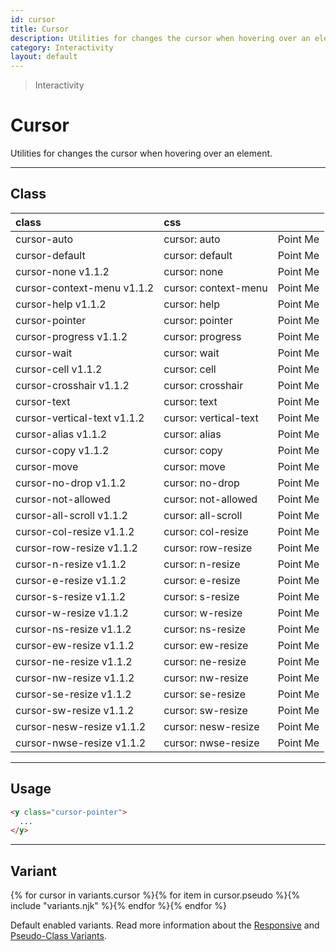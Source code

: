 ```yaml
---
id: cursor
title: Cursor
description: Utilities for changes the cursor when hovering over an element.
category: Interactivity
layout: default
---
```


> Interactivity

# Cursor

Utilities for changes the cursor when hovering over an element.

---

## Class

| <span class="px-3 py-1 text-white (dark)text-charcoal-100 bg-charcoal-100 (dark)bg-gray-600 rounded-full">class</span> | <span class="px-3 py-1 text-white (dark)text-charcoal-100 bg-charcoal-100 (dark)bg-gray-600 rounded-full">css</span> | |
|:--|:--|:-:|
| cursor-auto | cursor: auto | <y class="w-24 px-2 py-1 text-gray-600 text-xs text-center uppercase font-semibold bg-white border border-gray-200 rounded cursor-auto">Point Me</y> |
| cursor-default | cursor: default | <y class="w-24 px-2 py-1 text-gray-600 text-xs text-center uppercase font-semibold bg-white border border-gray-200 rounded cursor-default">Point Me</y> |
| cursor-none <span class="ml-1 px-2 py-1 text-sm text-gray-600 (dark)text-charcoal-100 bg-gray-300 (dark)bg-gray-600">v1.1.2</span> | cursor: none | <y class="w-24 px-2 py-1 text-gray-600 text-xs text-center uppercase font-semibold bg-white border border-gray-200 rounded cursor-none">Point Me</y> |
| cursor-context-menu <span class="ml-1 px-2 py-1 text-sm text-gray-600 (dark)text-charcoal-100 bg-gray-300 (dark)bg-gray-600">v1.1.2</span> | cursor: context-menu | <y class="w-24 px-2 py-1 text-gray-600 text-xs text-center uppercase font-semibold bg-white border border-gray-200 rounded cursor-content-menu">Point Me</y> |
| cursor-help <span class="ml-1 px-2 py-1 text-sm text-gray-600 (dark)text-charcoal-100 bg-gray-300 (dark)bg-gray-600">v1.1.2</span> | cursor: help | <y class="w-24 px-2 py-1 text-gray-600 text-xs text-center uppercase font-semibold bg-white border border-gray-200 rounded cursor-help">Point Me</y> |
| cursor-pointer | cursor: pointer | <y class="w-24 px-2 py-1 text-gray-600 text-xs text-center uppercase font-semibold bg-white border border-gray-200 rounded cursor-pointer">Point Me</y> |
| cursor-progress <span class="ml-1 px-2 py-1 text-sm text-gray-600 (dark)text-charcoal-100 bg-gray-300 (dark)bg-gray-600">v1.1.2</span> | cursor: progress | <y class="w-24 px-2 py-1 text-gray-600 text-xs text-center uppercase font-semibold bg-white border border-gray-200 rounded cursor-progress">Point Me</y> |
| cursor-wait | cursor: wait | <y class="w-24 px-2 py-1 text-gray-600 text-xs text-center uppercase font-semibold bg-white border border-gray-200 rounded cursor-wait">Point Me</y> |
| cursor-cell <span class="ml-1 px-2 py-1 text-sm text-gray-600 (dark)text-charcoal-100 bg-gray-300 (dark)bg-gray-600">v1.1.2</span> | cursor: cell | <y class="w-24 px-2 py-1 text-gray-600 text-xs text-center uppercase font-semibold bg-white border border-gray-200 rounded cursor-cell">Point Me</y> |
| cursor-crosshair <span class="ml-1 px-2 py-1 text-sm text-gray-600 (dark)text-charcoal-100 bg-gray-300 (dark)bg-gray-600">v1.1.2</span> | cursor: crosshair | <y class="w-24 px-2 py-1 text-gray-600 text-xs text-center uppercase font-semibold bg-white border border-gray-200 rounded cursor-crosshair">Point Me</y> |
| cursor-text | cursor: text | <y class="w-24 px-2 py-1 text-gray-600 text-xs text-center uppercase font-semibold bg-white border border-gray-200 rounded cursor-text">Point Me</y> |
| cursor-vertical-text <span class="ml-1 px-2 py-1 text-sm text-gray-600 (dark)text-charcoal-100 bg-gray-300 (dark)bg-gray-600">v1.1.2</span> | cursor: vertical-text | <y class="w-24 px-2 py-1 text-gray-600 text-xs text-center uppercase font-semibold bg-white border border-gray-200 rounded cursor-vertical-text">Point Me</y> |
| cursor-alias <span class="ml-1 px-2 py-1 text-sm text-gray-600 (dark)text-charcoal-100 bg-gray-300 (dark)bg-gray-600">v1.1.2</span> | cursor: alias | <y class="w-24 px-2 py-1 text-gray-600 text-xs text-center uppercase font-semibold bg-white border border-gray-200 rounded cursor-alias">Point Me</y> |
| cursor-copy <span class="ml-1 px-2 py-1 text-sm text-gray-600 (dark)text-charcoal-100 bg-gray-300 (dark)bg-gray-600">v1.1.2</span> | cursor: copy | <y class="w-24 px-2 py-1 text-gray-600 text-xs text-center uppercase font-semibold bg-white border border-gray-200 rounded cursor-copy">Point Me</y> |
| cursor-move | cursor: move | <y class="w-24 px-2 py-1 text-gray-600 text-xs text-center uppercase font-semibold bg-white border border-gray-200 rounded cursor-move">Point Me</y> |
| cursor-no-drop <span class="ml-1 px-2 py-1 text-sm text-gray-600 (dark)text-charcoal-100 bg-gray-300 (dark)bg-gray-600">v1.1.2</span> | cursor: no-drop | <y class="w-24 px-2 py-1 text-gray-600 text-xs text-center uppercase font-semibold bg-white border border-gray-200 rounded cursor-no-drop">Point Me</y> |
| cursor-not-allowed | cursor: not-allowed | <y class="w-24 px-2 py-1 text-gray-600 text-xs text-center uppercase font-semibold bg-white border border-gray-200 rounded cursor-not-allowed">Point Me</y> |
| cursor-all-scroll <span class="ml-1 px-2 py-1 text-sm text-gray-600 (dark)text-charcoal-100 bg-gray-300 (dark)bg-gray-600">v1.1.2</span> | cursor: all-scroll | <y class="w-24 px-2 py-1 text-gray-600 text-xs text-center uppercase font-semibold bg-white border border-gray-200 rounded cursor-all-scroll">Point Me</y> |
| cursor-col-resize <span class="ml-1 px-2 py-1 text-sm text-gray-600 (dark)text-charcoal-100 bg-gray-300 (dark)bg-gray-600">v1.1.2</span> | cursor: col-resize | <y class="w-24 px-2 py-1 text-gray-600 text-xs text-center uppercase font-semibold bg-white border border-gray-200 rounded cursor-col-resize">Point Me</y> |
| cursor-row-resize <span class="ml-1 px-2 py-1 text-sm text-gray-600 (dark)text-charcoal-100 bg-gray-300 (dark)bg-gray-600">v1.1.2</span> | cursor: row-resize | <y class="w-24 px-2 py-1 text-gray-600 text-xs text-center uppercase font-semibold bg-white border border-gray-200 rounded cursor-row-resize">Point Me</y> |
| cursor-n-resize <span class="ml-1 px-2 py-1 text-sm text-gray-600 (dark)text-charcoal-100 bg-gray-300 (dark)bg-gray-600">v1.1.2</span> | cursor: n-resize | <y class="w-24 px-2 py-1 text-gray-600 text-xs text-center uppercase font-semibold bg-white border border-gray-200 rounded cursor-n-resize">Point Me</y> |
| cursor-e-resize <span class="ml-1 px-2 py-1 text-sm text-gray-600 (dark)text-charcoal-100 bg-gray-300 (dark)bg-gray-600">v1.1.2</span> | cursor: e-resize | <y class="w-24 px-2 py-1 text-gray-600 text-xs text-center uppercase font-semibold bg-white border border-gray-200 rounded cursor-e-resize">Point Me</y> |
| cursor-s-resize <span class="ml-1 px-2 py-1 text-sm text-gray-600 (dark)text-charcoal-100 bg-gray-300 (dark)bg-gray-600">v1.1.2</span> | cursor: s-resize | <y class="w-24 px-2 py-1 text-gray-600 text-xs text-center uppercase font-semibold bg-white border border-gray-200 rounded cursor-s-resize">Point Me</y> |
| cursor-w-resize <span class="ml-1 px-2 py-1 text-sm text-gray-600 (dark)text-charcoal-100 bg-gray-300 (dark)bg-gray-600">v1.1.2</span> | cursor: w-resize | <y class="w-24 px-2 py-1 text-gray-600 text-xs text-center uppercase font-semibold bg-white border border-gray-200 rounded cursor-w-resive">Point Me</y> |
| cursor-ns-resize <span class="ml-1 px-2 py-1 text-sm text-gray-600 (dark)text-charcoal-100 bg-gray-300 (dark)bg-gray-600">v1.1.2</span> | cursor: ns-resize | <y class="w-24 px-2 py-1 text-gray-600 text-xs text-center uppercase font-semibold bg-white border border-gray-200 rounded cursor-ns-resize">Point Me</y> |
| cursor-ew-resize <span class="ml-1 px-2 py-1 text-sm text-gray-600 (dark)text-charcoal-100 bg-gray-300 (dark)bg-gray-600">v1.1.2</span> | cursor: ew-resize | <y class="w-24 px-2 py-1 text-gray-600 text-xs text-center uppercase font-semibold bg-white border border-gray-200 rounded cursor-ew-resize">Point Me</y> |
| cursor-ne-resize <span class="ml-1 px-2 py-1 text-sm text-gray-600 (dark)text-charcoal-100 bg-gray-300 (dark)bg-gray-600">v1.1.2</span> | cursor: ne-resize | <y class="w-24 px-2 py-1 text-gray-600 text-xs text-center uppercase font-semibold bg-white border border-gray-200 rounded cursor-ne-resize">Point Me</y> |
| cursor-nw-resize <span class="ml-1 px-2 py-1 text-sm text-gray-600 (dark)text-charcoal-100 bg-gray-300 (dark)bg-gray-600">v1.1.2</span> | cursor: nw-resize | <y class="w-24 px-2 py-1 text-gray-600 text-xs text-center uppercase font-semibold bg-white border border-gray-200 rounded cursor-nw-resize">Point Me</y> |
| cursor-se-resize <span class="ml-1 px-2 py-1 text-sm text-gray-600 (dark)text-charcoal-100 bg-gray-300 (dark)bg-gray-600">v1.1.2</span> | cursor: se-resize | <y class="w-24 px-2 py-1 text-gray-600 text-xs text-center uppercase font-semibold bg-white border border-gray-200 rounded cursor-se-resize">Point Me</y> |
| cursor-sw-resize <span class="ml-1 px-2 py-1 text-sm text-gray-600 (dark)text-charcoal-100 bg-gray-300 (dark)bg-gray-600">v1.1.2</span> | cursor: sw-resize | <y class="w-24 px-2 py-1 text-gray-600 text-xs text-center uppercase font-semibold bg-white border border-gray-200 rounded cursor-sw-resize">Point Me</y> |
| cursor-nesw-resize <span class="ml-1 px-2 py-1 text-sm text-gray-600 (dark)text-charcoal-100 bg-gray-300 (dark)bg-gray-600">v1.1.2</span> | cursor: nesw-resize | <y class="w-24 px-2 py-1 text-gray-600 text-xs text-center uppercase font-semibold bg-white border border-gray-200 rounded cursor-nesw-resize">Point Me</y> |
| cursor-nwse-resize <span class="ml-1 px-2 py-1 text-sm text-gray-600 (dark)text-charcoal-100 bg-gray-300 (dark)bg-gray-600">v1.1.2</span> | cursor: nwse-resize | <y class="w-24 px-2 py-1 text-gray-600 text-xs text-center uppercase font-semibold bg-white border border-gray-200 rounded cursor-nwse-resize">Point Me</y> |

---

## Usage

```html
<y class="cursor-pointer">
  ...
</y>
```

---

## Variant

<y class="flex flex-gap-2 flex-wrap justify-start items-center">{% for cursor in variants.cursor %}{% for item in cursor.pseudo %}{% include "variants.njk" %}{% endfor %}{% endfor %}</y>

Default enabled variants. Read more information about the [Responsive](/responsive) and [Pseudo-Class Variants](/pseudo-class-variants/).

